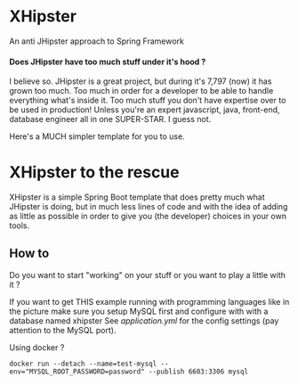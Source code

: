 # XHipster
An anti JHipster approach to Spring Framework

#### Does JHipster have too much stuff under it's hood ?

I believe so. JHipster is a great project, but during it's  7,797 (now) it has grown too much. Too much in order for a developer to be able to handle everything
what's inside it. Too much stuff you don't have expertise over to be used in production! Unless you're an expert javascript, java, front-end, database engineer all in one SUPER-STAR. I guess not.

Here's a MUCH simpler template for you to use.

# XHipster to the rescue

XHipster is a simple Spring Boot template that does pretty much what JHipster is doing, but in much less lines of code and with the idea of adding
as little as possible in order to give you (the developer) choices in your own tools.


## How to

Do you want to start "working" on your stuff or you want to play a little with it ?

If you want to get THIS example running with programming languages like in the picture make sure you setup MySQL first and configure with with a database named xhipster
See *application.yml* for the config settings (pay attention to the MySQL port).

Using docker ?
~~~~
docker run --detach --name=test-mysql --env="MYSQL_ROOT_PASSWORD=password" --publish 6603:3306 mysql
~~~~